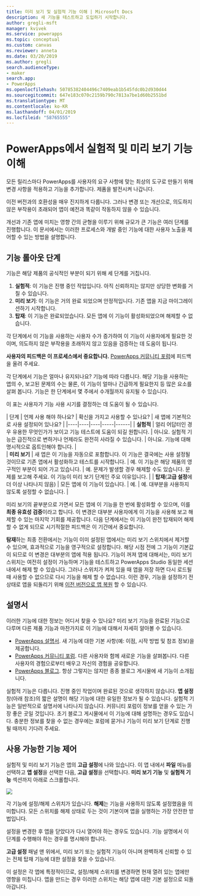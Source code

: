 ```yaml
---
title: 미리 보기 및 실험적 기능 이해 | Microsoft Docs
description: 새 기능을 테스트하고 도입하기 시작합니다.
author: gregli-msft
manager: kvivek
ms.service: powerapps
ms.topic: conceptual
ms.custom: canvas
ms.reviewer: anneta
ms.date: 03/20/2019
ms.author: gregli
search.audienceType:
- maker
search.app:
- PowerApps
ms.openlocfilehash: 50785382404496c7409eab1b545fdc0b2d930d44
ms.sourcegitcommit: 647e183c070c2159b790c7813a7be1d60b2551bd
ms.translationtype: MT
ms.contentlocale: ko-KR
ms.lasthandoff: 04/01/2019
ms.locfileid: "58765555"
---
```

# <a name="understand-experimental-and-preview-features-in-powerapps"></a>PowerApps에서 실험적 및 미리 보기 기능 이해

모든 릴리스마다 PowerApps를 사용자의 요구 사항에 맞는 최상의 도구로 만들기 위해 변경 사항을 적용하고 기능을 추가합니다. 제품을 발전시켜 나갑니다.  

이전 버전과의 호환성을 매우 진지하게 다룹니다. 그러나 변경 또는 개선으로, 의도하지 않은 부작용이 초래되어 앱이 예전과 똑같이 작동하지 않을 수 있습니다.

개선과 기존 앱에 미치는 영향 간의 균형을 이루기 위해 규모가 큰 기능은 여러 단계를 진행합니다. 이 문서에서는 이러한 프로세스와 개발 중인 기능에 대한 사용자 노출을 제어할 수 있는 방법을 설명합니다.

## <a name="feature-roll-out-stages"></a>기능 롤아웃 단계

기능은 해당 제품의 공식적인 부분이 되기 위해 세 단계를 거칩니다.

1. **실험적**:  이 기능은 진행 중인 작업입니다. 아직 신뢰하지는 않지만 상당한 변화를 거칠 수 있습니다.
1. **미리 보기**:  이 기능은 거의 완료 되었으며 안정적입니다. 기존 앱을 지금 마이그레이션하기 시작합니다.
1. **탑재**:  이 기능은 완료되었습니다. 모든 앱에 이 기능이 활성화되었으며 해제할 수 없습니다.

각 단계에서 이 기능을 사용하는 사용자 수가 증가하여 이 기능이 사용자에게 필요한 것이며, 의도하지 않은 부작용을 초래하지 않고 있음을 검증하는 데 도움이 됩니다.

**사용자의 피드백은 이 프로세스에서 중요합니다.**  [PowerApps 커뮤니티 포럼](https://powerusers.microsoft.com/t5/PowerApps-Community/ct-p/PowerApps1)에 피드백을 올려 주세요.

각 단계에서 기능은 얼마나 유지되나요? 기능에 따라 다릅니다. 해당 기능을 사용하는 앱의 수, 보고된 문제의 수는 물론, 이 기능이 얼마나 긴급하게 필요한지 등 많은 요소를 살펴 봅니다. 기능은 한 단계에서 몇 주에서 수개월까지 유지될 수 있습니다.

이 표는 사용자가 기능 사용 시기를 결정하는 데 도움이 될 수 있습니다. 

| 단계 | 언제 사용 해야 하나요? | 확신을 가지고 사용할 수 있나요? | 새 앱에 기본적으로 사용 설정되어 있나요? | 
|----|----|----|-----|------|
| **실험적** | 얼리 어답터인 경우 유용한 무엇인가가 보이고 기능 테스트에 도움이 되길 원합니다. | 아니요.  실험적 기능은 급진적으로 변하거나 언제라도 완전히 사라질 수 있습니다. | 아니요. 기능에 대해 명시적으로 옵트인해야 합니다.  |  
| **미리 보기** | 새 앱은 이 기능을 자동으로 포함합니다.  이 기능은 결국에는 사용 설정될 것이므로 기존 앱에서 활성화하고 테스트를 시작합니다. | 예. 이 기능은 해당 제품의 영구적인 부분이 되어 가고 있습니다.  | 예. 문제가 발생할 경우 해제할 수도 있습니다.  문제를 보고해 주세요. 이 기능이 미리 보기 단계인 주요 이유입니다. | 
| **탑재**(**고급 설정**에 더 이상 나타나지 않음) | 모든 앱에 이 기능이 있습니다. | 예. | 예.  대부분을 사용하지 않도록 설정할 수 없습니다.  |  

미리 보기의 끝부분으로 가면서 모든 앱에 이 기능을 한 번에 활성화할 수 있으며, 이를 **최종 유효성 검증**이라고 합니다.  이 변경은 대부분 사용자에게 이 기능을 사용해 보고 해제할 수 있는 마지막 기회를 제공합니다. 다음 단계에서는 이 기능이 완전 탑재되어 해제할 수 없게 되므로 시기적절한 피드백은 이 기간에서 중요합니다.

**탐재**하는 최종 전환에서는 기능이 이미 설정된 앱에서는 미리 보기 스위치에서 제거할 수 있으며, 효과적으로 기능을 영구적으로 설정합니다.  해당 시점 전에 그 기능이 기본값이 되므로 이 변경은 대부분의 앱에 적용 됩니다. 기능이 꺼져 앱에 대해서는, 미리 보기 스위치는 여전히 설정이 가능하며 기능을 테스트하고 PowerApps Studio 동일한 세션 내에서 해제 할 수 있습니다. 그러나 스위치가 켜져 있을 때 앱을 저장 하면 다시 로드될때 사용할 수 없으므로 다시 기능을 해제 할 수 없습니다. 이런 경우, 기능을 설정하기 전 상태로 앱을 되돌리기 위해 [이전 버전으로 앱 복원](restore-an-app.md) 할 수 있습니다.

## <a name="documentation"></a>설명서

이러한 기능에 대한 정보는 어디서 찾을 수 있나요?  미리 보기 기능을 완료된 기능으로 다루며 다른 제품 기능과 마찬가지로 이 기능에 대해서 자세히 알아볼 수 있습니다. 
- [PowerApps 설명서](https://docs.microsoft.com/powerapps/maker/canvas-apps/getting-started). 새 기능에 대한 기본 사항(예: 이점, 시작 방법 및 참조 정보)을 제공합니다.
- [PowerApps 커뮤니티 포럼](https://powerusers.microsoft.com/t5/PowerApps-Community/ct-p/PowerApps1).  다른 사용자와 함께 새로운 기능을 살펴봅니다. 다른 사용자의 경험으로부터 배우고 자신의 경험을 공유합니다.
- [PowerApps 블로그](https://powerapps.microsoft.com/blog/).  항상 그렇지는 않지만 종종 블로그 게시물에 새 기능이 소개됩니다.

실험적 기능은 다릅니다.  진행 중인 작업이며 완료된 것으로 생각하지 않습니다. **앱 설정** 창(아래 참조)의 짧은 설명이 해당 기능에 대한 유일한 정보가 될 수 있습니다. 실험적 기능은 일반적으로 설명서에 나타나지 않습니다. 커뮤니티 포럼이 정보를 얻을 수 있는 가장 좋은 곳일 것입니다.  초기 블로그 게시물에서 이 기능에 대해 설명하는 경우도 있습니다.  충분한 정보를 찾을 수 없는 경우에는 포럼에 묻거나 기능이 미리 보기 단계로 진행될 때까지 기다려 주세요.

## <a name="controlling-which-features-are-enabled"></a>사용 가능한 기능 제어

실험적 및 미리 보기 기능은 앱의 **고급 설정**에 나와 있습니다.  이 앱 내에서 **파일** 메뉴를 선택하고 **앱 설정**을 선택한 다음, **고급 설정**을 선택합니다. **미리 보기 기능** 및 **실험적 기능** 섹션까지 아래로 스크롤합니다.

![](media/working-with-experimental/advanced-settings.png)

각 기능에 설정/해제 스위치가 있습니다.  **해제**는 기능을 사용하지 않도록 설정했음을 의미합니다.  모든 스위치를 해제 상태로 두는 것이 기본이며 앱을 실행하는 가장 안전한 방법입니다.

설정을 변경한 후 앱을 닫았다가 다시 열어야 하는 경우도 있습니다.  기능 설명에서 이 단계를 수행해야 하는 경우를 명시해야 합니다.

**고급 설정** 패널 맨 위에서, 미리 보기 또는 실험적 기능이 아니며 완벽하게 신뢰할 수 있는 전체 탑재 기능에 대한 설정을 찾을 수 있습니다. 

이 설정은 각 앱에 특정적이므로, 설정/해제 스위치를 변경하면 현재 열려 있는 앱에만 영향을 미칩니다. 앱을 만드는 경우 이러한 스위치는 해당 앱에 대한 기본 설정으로 되돌아갑니다.

